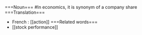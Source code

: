 ===Noun===
#In economics, it is synonym of a company share
===Translation===
* French : [[action]]
===Related words===
* [[stock performance]]